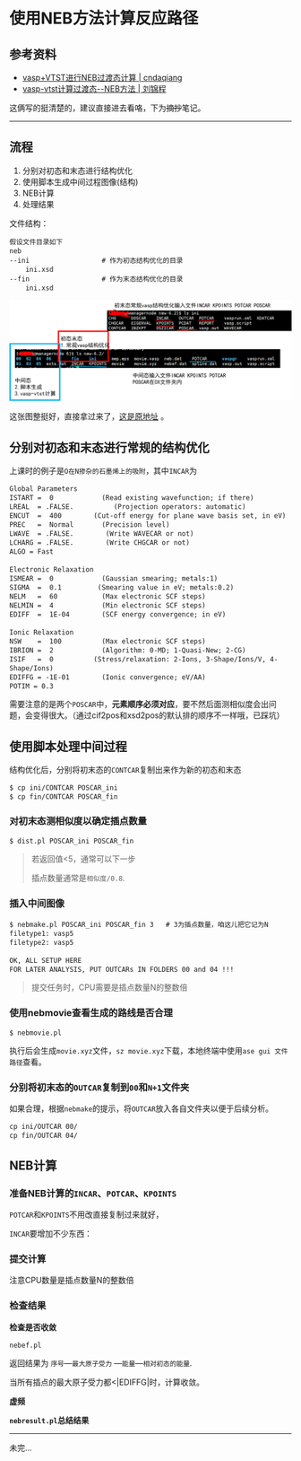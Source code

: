 # 使用NEB方法计算反应路径

## 参考资料

- [vasp+VTST进行NEB过渡态计算 | cndaqiang](https://cndaqiang.github.io/2018/12/07/NEB/)
- [vasp-vtst计算过渡态--NEB方法 | 刘锦程](http://blog.wangruixing.cn/2019/08/19/cineb/)

这俩写的挺清楚的，建议直接进去看咯，下为~~摘抄~~笔记。

---

## 流程

1. 分别对初态和末态进行结构优化
2. 使用脚本生成中间过程图像(结构)
3. NEB计算
4. 处理结果

文件结构：

```
假设文件目录如下
neb
--ini                  # 作为初态结构优化的目录
	ini.xsd
--fin                  # 作为末态结构优化的目录
	ini.xsd
```

![neb计算的文件结构示意](vasp-neb.assets/neb2.png)

这张图整挺好，直接拿过来了，[这是原地址](cndaqiang.github.io/2018/12/07/NEB/) 。

## 分别对初态和末态进行常规的结构优化

上课时的例子是`O在N掺杂的石墨烯上的吸附`，其中`INCAR`为

```
Global Parameters
ISTART =  0            (Read existing wavefunction; if there)
LREAL  = .FALSE.          (Projection operators: automatic)
ENCUT  =  400        (Cut-off energy for plane wave basis set, in eV)
PREC   =  Normal       (Precision level)
LWAVE  = .FALSE.        (Write WAVECAR or not)
LCHARG = .FALSE.        (Write CHGCAR or not)
ALGO = Fast

Electronic Relaxation
ISMEAR =  0            (Gaussian smearing; metals:1)
SIGMA  =  0.1         (Smearing value in eV; metals:0.2)
NELM   =  60           (Max electronic SCF steps)
NELMIN =  4            (Min electronic SCF steps)
EDIFF  =  1E-04        (SCF energy convergence; in eV)

Ionic Relaxation
NSW    =  100          (Max electronic SCF steps)
IBRION =  2            (Algorithm: 0-MD; 1-Quasi-New; 2-CG)
ISIF   =  0          (Stress/relaxation: 2-Ions, 3-Shape/Ions/V, 4-Shape/Ions)
EDIFFG = -1E-01        (Ionic convergence; eV/AA)
POTIM = 0.3
```

需要注意的是两个`POSCAR`中，**元素顺序必须对应**，要不然后面测相似度会出问题，会变得很大。（通过cif2pos和xsd2pos的默认排的顺序不一样哦，已踩坑）

## 使用脚本处理中间过程

结构优化后，分别将初末态的`CONTCAR`复制出来作为新的初态和末态

```
$ cp ini/CONTCAR POSCAR_ini
$ cp fin/CONTCAR POSCAR_fin
```

### 对初末态测相似度以确定插点数量

```
$ dist.pl POSCAR_ini POSCAR_fin
```

> 若返回值<5，通常可以下一步
>
> 插点数量通常是`相似度/0.8`.

### 插入中间图像

```
$ nebmake.pl POSCAR_ini POSCAR_fin 3   # 3为插点数量，咱这儿把它记为N
filetype1: vasp5
filetype2: vasp5

OK, ALL SETUP HERE
FOR LATER ANALYSIS, PUT OUTCARs IN FOLDERS 00 and 04 !!!
```

> 提交任务时，CPU需要是插点数量N的整数倍

### 使用nebmovie查看生成的路线是否合理

```
$ nebmovie.pl
```

执行后会生成`movie.xyz`文件，`sz movie.xyz`下载，本地终端中使用`ase gui 文件路径`查看。

### 分别将初末态的`OUTCAR`复制到`00`和`N+1`文件夹

如果合理，根据`nebmake`的提示，将`OUTCAR`放入各自文件夹以便于后续分析。

```
cp ini/OUTCAR 00/
cp fin/OUTCAR 04/        
```

## NEB计算

### 准备NEB计算的`INCAR`、`POTCAR`、`KPOINTS`

`POTCAR`和`KPOINTS`不用改直接复制过来就好，

`INCAR`要增加不少东西：



### 提交计算

注意CPU数量是插点数量N的整数倍

### 检查结果

**检查是否收敛**

```
nebef.pl
```

返回结果为 `序号`—`最大原子受力` —`能量`—`相对初态的能量`. 

当所有插点的最大原子受力都<|EDIFFG|时，计算收敛。



**虚频**



**`nebresult.pl`总结结果**



---

未完...

